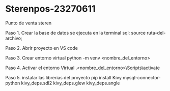 # Sterenpos-23270611
Punto de venta steren

Paso 1. Crear la base de datos
se ejecuta en la terminal sql: source ruta-del-archivo;

Paso 2. Abrir proyecto en VS code

Paso 3. Crear entorno virtual
python -m venv <nombre_del_entorno>

Paso 4. Activar el entorno Virtual
.\<nombre_del_entorno>\Scripts\activate

Paso 5. instalar las librerias del proyecto
pip install Kivy mysql-connector-python kivy_deps.sdl2 kivy_deps.glew kivy_deps.angle
